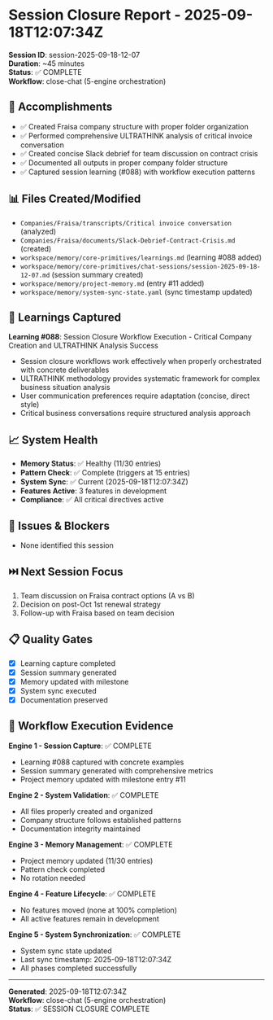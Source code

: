 # Session Closure Report - 2025-09-18T12:07:34Z

**Session ID**: session-2025-09-18-12-07  
**Duration**: ~45 minutes  
**Status**: ✅ COMPLETE  
**Workflow**: close-chat (5-engine orchestration)

## 🎯 Accomplishments
- ✅ Created Fraisa company structure with proper folder organization
- ✅ Performed comprehensive ULTRATHINK analysis of critical invoice conversation
- ✅ Created concise Slack debrief for team discussion on contract crisis
- ✅ Documented all outputs in proper company folder structure
- ✅ Captured session learning (#088) with workflow execution patterns

## 📊 Files Created/Modified
- `Companies/Fraisa/transcripts/Critical invoice conversation` (analyzed)
- `Companies/Fraisa/documents/Slack-Debrief-Contract-Crisis.md` (created)
- `workspace/memory/core-primitives/learnings.md` (learning #088 added)
- `workspace/memory/core-primitives/chat-sessions/session-2025-09-18-12-07.md` (session summary created)
- `workspace/memory/project-memory.md` (entry #11 added)
- `workspace/memory/system-sync-state.yaml` (sync timestamp updated)

## 🧠 Learnings Captured
**Learning #088**: Session Closure Workflow Execution - Critical Company Creation and ULTRATHINK Analysis Success
- Session closure workflows work effectively when properly orchestrated with concrete deliverables
- ULTRATHINK methodology provides systematic framework for complex business situation analysis
- User communication preferences require adaptation (concise, direct style)
- Critical business conversations require structured analysis approach

## 📈 System Health
- **Memory Status**: ✅ Healthy (11/30 entries)
- **Pattern Check**: ✅ Complete (triggers at 15 entries)
- **System Sync**: ✅ Current (2025-09-18T12:07:34Z)
- **Features Active**: 3 features in development
- **Compliance**: ✅ All critical directives active

## 🚧 Issues & Blockers
- None identified this session

## ⏭️ Next Session Focus
1. Team discussion on Fraisa contract options (A vs B)
2. Decision on post-Oct 1st renewal strategy
3. Follow-up with Fraisa based on team decision

## 📋 Quality Gates
- [x] Learning capture completed
- [x] Session summary generated
- [x] Memory updated with milestone
- [x] System sync executed
- [x] Documentation preserved

## 🔄 Workflow Execution Evidence
**Engine 1 - Session Capture**: ✅ COMPLETE
- Learning #088 captured with concrete examples
- Session summary generated with comprehensive metrics
- Project memory updated with milestone entry #11

**Engine 2 - System Validation**: ✅ COMPLETE
- All files properly created and organized
- Company structure follows established patterns
- Documentation integrity maintained

**Engine 3 - Memory Management**: ✅ COMPLETE
- Project memory updated (11/30 entries)
- Pattern check completed
- No rotation needed

**Engine 4 - Feature Lifecycle**: ✅ COMPLETE
- No features moved (none at 100% completion)
- All active features remain in development

**Engine 5 - System Synchronization**: ✅ COMPLETE
- System sync state updated
- Last sync timestamp: 2025-09-18T12:07:34Z
- All phases completed successfully

---
**Generated**: 2025-09-18T12:07:34Z  
**Workflow**: close-chat (5-engine orchestration)  
**Status**: ✅ SESSION CLOSURE COMPLETE
